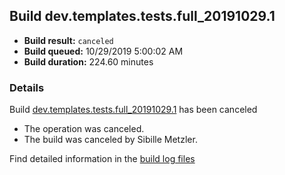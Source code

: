 ## Build dev.templates.tests.full_20191029.1
- **Build result:** `canceled`
- **Build queued:** 10/29/2019 5:00:02 AM
- **Build duration:** 224.60 minutes
### Details
Build [dev.templates.tests.full_20191029.1](https://winappstudio.visualstudio.com/web/build.aspx?pcguid=a4ef43be-68ce-4195-a619-079b4d9834c2&builduri=vstfs%3a%2f%2f%2fBuild%2fBuild%2f31621) has been canceled

+ The operation was canceled.
+ The build was canceled by Sibille Metzler.

Find detailed information in the [build log files]()
